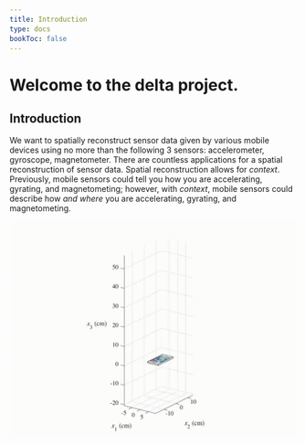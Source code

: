 ```yaml
---
title: Introduction
type: docs
bookToc: false
---
```


#  Welcome to the delta project.

## Introduction
We want to spatially reconstruct sensor data given by various mobile devices using no more than the following 3 sensors: accelerometer, gyroscope, magnetometer. There are countless applications for a spatial reconstruction of sensor data. Spatial reconstruction allows for _context_. Previously, mobile sensors could tell you how you are accelerating, gyrating, and magnetometing; however, with _context_, mobile sensors could describe how _and where_ you are accelerating, gyrating, and magnetometing.

![text](img/out.gif)